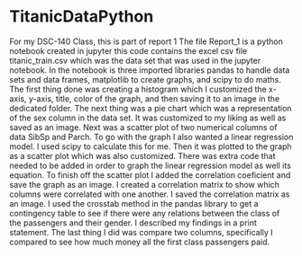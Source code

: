 # TitanicDataPython
For my DSC-140 Class, this is part of report 1
  The file Report_1 is a python notebook created in jupyter this code contains
the excel csv file titanic_train.csv which was the data set that was used in 
the jupyter notebook. In the notebook is three imported libraries pandas to handle
data sets and data frames, matplotlib to create graphs, and scipy to do maths. The 
first thing done was creating a histogram which I customized the x-axis, y-axis, 
title, color of the graph, and then saving it to an image in the dedicated folder.
The next thing was a pie chart which was a representation of the sex column in the
data set. It was customized to my liking as well as saved as an image. Next was
a scatter plot of two numerical columns of data SibSp and Parch. To go with the graph
I also wanted a linear regression model. I used scipy to calculate this for me. Then
it was plotted to the graph as a scatter plot which was also customized. There was 
extra code that needed to be added in order to graph the linear regression model as 
well its equation. To finish off the scatter plot I added the correlation coeficient
and save the graph as an image. I created a correlation matrix to show which columns 
were correlated with one another. I saved the correlation matrix as an image. I used
the crosstab method in the pandas library to get a contingency table to see if there
were any relations between the class of the passengers and their gender. I described 
my findings in a print statement. The last thing I did was compare two columns,
specifically I compared to see how much money all the first class passengers paid.
